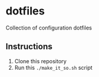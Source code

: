 # dotfiles
Collection of configuration dotfiles

## Instructions

1. Clone this repository
2. Run this `./make_it_so.sh` script
